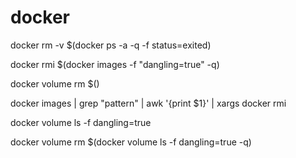 # docker
docker rm -v $(docker ps  -a -q  -f status=exited)

docker rmi $(docker images -f "dangling=true" -q)

docker volume rm $()

docker images | grep "pattern" | awk '{print $1}' | xargs docker rmi

docker volume ls -f dangling=true

docker volume rm $(docker volume ls -f dangling=true -q)

